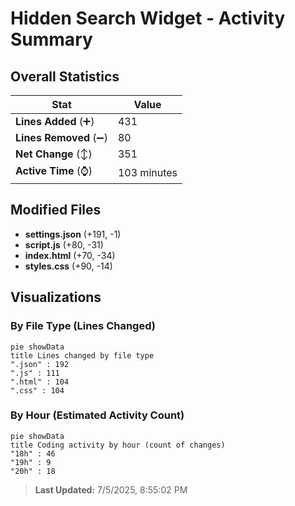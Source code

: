 # Hidden Search Widget - Activity Summary 

## Overall Statistics

| Stat                   | Value                                                             |
| ---------------------- | ----------------------------------------------------------------- |
| **Lines Added** (➕)   | 431                                          |
| **Lines Removed** (➖) | 80                                        |
| **Net Change** (↕)    | 351                |
| **Active Time** (⌚)   | 103 minutes |


## Modified Files
- **settings.json** (+191, -1)
- **script.js** (+80, -31)
- **index.html** (+70, -34)
- **styles.css** (+90, -14)

## Visualizations

### By File Type (Lines Changed)

```mermaid
pie showData
title Lines changed by file type
".json" : 192
".js" : 111
".html" : 104
".css" : 104
```

### By Hour (Estimated Activity Count)

```mermaid
pie showData
title Coding activity by hour (count of changes)
"18h" : 46
"19h" : 9
"20h" : 18
```


> **Last Updated:** 7/5/2025, 8:55:02 PM